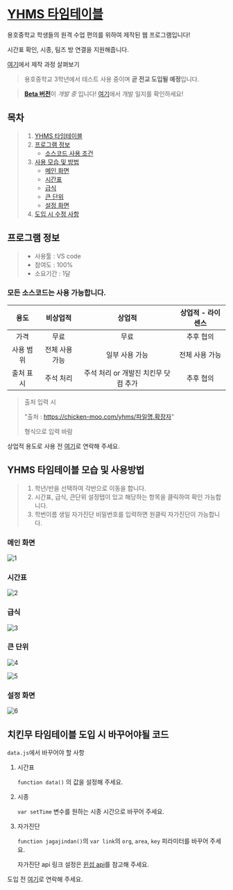 # [YHMS 타임테이블](https://chicken-moo.com/yhms)

 용호중학교 학생들의 원격 수업 편의를 위하여 제작된 웹 프로그램입니다!

 시간표 확인, 시종, 팀즈 방 연결을 지원해줍니다.

 [여기](https://chicken-moo.com/img/projects/yhtt.pdf)에서 제작 과정 살펴보기




 > 용호중학교 3학년에서 테스트 사용 중이며 **곧 전교 도입될 예정**입니다.


 > [**Beta 버전**](https://chicken-moo.com/yhms/beta)이 *개발 중* 입니다! [여기](https://www.notion.so/6d9362d9f0ae4d2387bcfa2bc7e0e833?v=8fbedecb5a9d46c1b3b1ee8848cfce87)에서 개발 일지를 확인하세요!



## 목차

> 1.  [YHMS 타임테이블](#YHMS-타임테이블)
> 2. [프로그램 정보](#프로그램-정보)
>    - [소스코드 사용 조건](#모든-소스코드는-사용-가능합니다.)
> 3.  [사용 모습 및 방법](#YHMS-타임테이블-모습-및-사용방법)
>     - [메인 화면](#메인-화면)
>     - [시간표](#시간표)
>     - [급식](#급식)
>     - [큰 단위](#큰-단위)
>     - [설정 화면](#설정-화면)
> 4.  [도입 시 수정 사항](#치킨무-타임테이블-도입-시-바꾸어야될-코드)



 ## 프로그램 정보

 > - 사용툴 : VS code
 > - 참여도 : 100%
 > - 소요기간 : 1달

### 모든 소스코드는 사용 가능합니다.

|   용도    |    비상업적    |                상업적                | 상업적 - 라이센스 |
| :-------: | :------------: | :----------------------------------: | :---------------: |
|   가격    |      무료      |                 무료                 |     추후 협의     |
| 사용 범위 | 전체 사용 가능 |            일부 사용 가능            |  전체 사용 가능   |
| 출처 표시 |   주석 처리    | 주석 처리 or 개발진 치킨무 닷컴 추가 |     추후 협의     |

> 출처 입력 시
>
> "출처 : https://chicken-moo.com/yhms/파일명.확장자"
>
> 형식으로 입력 바람

상업적 용도로 사용 전 [여기](https://open.kakao.com/me/yonghospace)로 연락해 주세요.



## YHMS 타임테이블 모습 및 사용방법

> 1. 학년/반을 선택하여 각반으로 이동을 합니다.
> 2. 시간표, 급식, 큰단위 설정탭이 있고 해당하는 항목을 클릭하여 확인 가능합니다.
> 3. 학번이름 생일 자가진단 비밀번호를 입력하면 원클릭 자가진단이 가능합니다.



### 메인 화면

![1](https://chicken-moo.com/files/img/readme/yhtt/1.jpg)



### 시간표

![2](https://chicken-moo.com/files/img/readme/yhtt/2.jpg)

### 급식

![3](https://chicken-moo.com/files/img/readme/yhtt/3.jpg)

### 큰 단위

![4](https://chicken-moo.com/files/img/readme/yhtt/4.jpg)

![5](https://chicken-moo.com/files/img/readme/yhtt/5.jpg)

### 설정 화면

![6](https://chicken-moo.com/files/img/readme/yhtt/6.jpg)






## 치킨무 타임테이블 도입 시 바꾸어야될 코드

`data.js`에서 바꾸어야 할 사항

1. 시간표

   `function data()` 의 값을 설정해 주세요.

2. 시종

   `var setTime` 변수를 원하는 시종 시간으로 바꾸어 주세요.

3. 자가진단

   `function jagajindan()`의 `var link`의 `org`, `area`, `key` 피라미터를 바꾸어 주세요.

   자가진단 api 링크 설정은 [윈섭 api](https://api.winsub.kr/)를 참고해 주세요.

도입 전 [여기](https://open.kakao.com/me/yonghospace)로 연락해 주세요.

